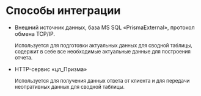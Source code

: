 # Способы интеграции
<ul>
    <li>
        <p>Внешний источник данных, база MS SQL «PrismaExternal», протокол обмена TCP/IP.</p>
        <p style="font-size: small;">Используется для подготовки актуальных данных для сводной таблицы, содержит в
            себе все необходимые актуальные данные для построения отчета.</p>
    </li>
    <li>
        <p>HTTP-сервис «цл_Призма»</p>
        <p style="font-size: small;">Используется для получения данных ответа от клиента и для передачи неопративных данных для сводной таблицы.</p>
    </li>
</ul>